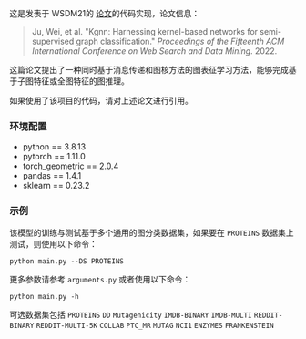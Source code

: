 这是发表于 WSDM21的 [论文](https://dl.acm.org/doi/pdf/10.1145/3488560.3498429)的代码实现，论文信息：
> Ju, Wei, et al. "Kgnn: Harnessing kernel-based networks for semi-supervised graph classification." *Proceedings of the Fifteenth ACM International Conference on Web Search and Data Mining*. 2022.

这篇论文提出了一种同时基于消息传递和图核方法的图表征学习方法，能够完成基于子图特征或全图特征的图推理。

如果使用了该项目的代码，请对上述论文进行引用。

### 环境配置
- python == 3.8.13
- pytorch == 1.11.0 
- torch_geometric == 2.0.4 
- pandas == 1.4.1
- sklearn == 0.23.2

### 示例
该模型的训练与测试基于多个通用的图分类数据集，如果要在  `PROTEINS`  数据集上测试，则使用以下命令：
```shell
python main.py --DS PROTEINS
```
更多参数请参考 `arguments.py` 或者使用以下命令：
```shell
python main.py -h
```

可选数据集包括 `PROTEINS` `DD` `Mutagenicity` `IMDB-BINARY` `IMDB-MULTI` `REDDIT-BINARY` `REDDIT-MULTI-5K` `COLLAB` `PTC_MR` `MUTAG` `NCI1` `ENZYMES` `FRANKENSTEIN`
